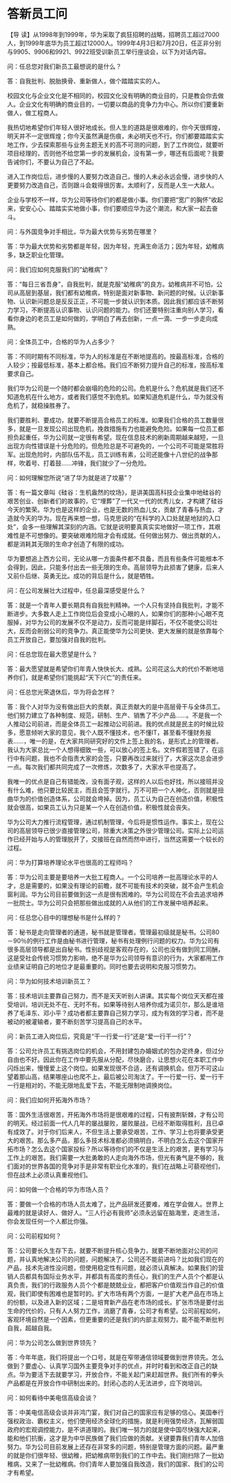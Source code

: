 # 答新员工问

【导 读】从1998年到1999年，华为采取了疯狂招聘的战略，招聘员工超过7000人，到1999年底华为员工超过12000人。1999年4月3日和7月20日，任正非分别与9905、9906和9921、9922班受训新员工举行座谈会，以下为对话内容。

问：任总您对我们新员工最想说的是什么？

答：自我批判、脱胎换骨、重新做人，做个踏踏实实的人。

校园文化与企业文化是不相同的，校园文化没有明确的商业目的，只是教会你去做人。企业文化有明确的商业目的，一切要以商品的竞争力为中心。所以你们要重新做人，做工程商人。

我热切地希望你们年轻人很好地成长。但人生的道路是很艰难的，你今天很辉煌，明天并不一定很辉煌；你今天虽然满是伤痕，未必明天也不行。你们都要踏踏实实地工作，少去探索那些与业务主题无关的高不可测的问题，到了工作岗位，就要听项目经理的，否则他不给您第一步的发展机会，没有第一步，哪还有后面呢？我要告诫你们，不要认为自己了不起。

进入工作岗位后，进步慢的人要努力改造自己，慢的人未必永远会慢，进步快的人更要努力改造自己，否则跟斗会栽得很厉害。太顺利了，反而是人生一大敌人。

企业与学校不一样，华为公司等待你们的都是做小事。你们要把“宽广的胸怀”收起来，安安心心、踏踏实实地做小事，你们要顺应华为这个潮流，和大家一起去奋斗。

问：与外国竞争对手相比，华为最大优势与劣势在哪里？

答：华为最大优势和劣势都是年轻，因为年轻，充满生命活力；因为年轻，幼稚病多，缺乏职业化管理。

问：我们应如何克服我们的“幼稚病”？

答：“每日三省吾身”，自我批判，就是克服“幼稚病”的良方。幼稚病并不可怕，公司从高层到基层，我们都有幼稚病，特别是面对新事物、新问题的时候。认识新事物、认识新问题总是反反正正，不可能一步就认识到本质。因此我们都应该不断努力学习，不断提高认识事物、认识问题的能力。你们还要特别注重向别人学习，看看你身边的老员工是如何做的，学明白了再去创新，一点一滴、一步一步走向成熟。

问：全体员工中，合格的华为人占多少？

答：不同时期有不同标准，华为人的标准是在不断地提高的。按最高标准，合格的人较少；按最低标准，基本上都合格。我们应不断努力提升自己的标准，按高标准要求自己。

我们华为公司是一个随时都会崩塌的危险的公司。危机是什么？危机就是我们还不知道危机在什么地方，或者我们感觉不到危机。如果知道危机是什么，华为就没有危机了，就稳操胜券了。

我们要胜利、要成功，就要不断提高合格员工的标准。如果我们合格的员工数量很多，就是一旦发现公司出现危机，挽救措施有力也能避免危险。如果每一位员工都担负起重任，华为公司就一定很有希望。现在信息技术的刷新周期越来越短，一旦出现方向性错误是十分危险的。但危险总是不可避免的，一个公司不可能是常胜将军。出现危险时，内部队伍不乱，员工训练有素，公司还能像十八世纪的战争那样，吹着号、打着鼓……冲锋，我们就少了一分危险。

问：如何理解您所说“进了华为就是进了坟墓”？

答：有一篇文章叫《硅谷：生机盎然的坟场》，是讲美国高科技企业集中地硅谷的艰苦创业、创新者们的故事的，它“埋葬”了一代又一代的优秀儿女，才构建了硅谷今天的繁荣。华为也是这样的企业，也是无数的热血儿女，贡献了青春与热血，才造就今天的华为。现在再来想一想，马克思说的“在科学的入口处就是地狱的入口处”，会多一些理解其深刻的内涵。它就是说明要真真实实地做好一项工作，其艰难性是不可想像的。要突破艰难险阻才会有成就。任何做出努力、做出贡献的人，都是消耗其无限的生命才创造了有限的成功。

华为要想追上西方公司，无论从哪一方面条件都不具备，而且有些条件可能根本不会得到，因此，只能多付出去一些无限的生命。高层领导为此损害了健康，后来人又前仆后继、英勇无比。成功的背后是什么，就是牺牲。

问：在公司发展壮大过程中，任总最深感受是什么？

答：就是一个青年人要长期具有自我批判精神。一个人只有坚持自我批判，才能不断进步。大多数人走上工作岗位后会变成小心眼的人，如果你们的那种小心眼不克服掉，对华为公司的发展不仅不是动力，反而可能是绊脚石，不仅不能使公司壮大，反而会削弱公司的竞争力。真正能使华为公司更快、更大发展的就是依靠每个员工开放自己，要加强对自我的批判。

问：任总您现在最大愿望是什么？

答：最大愿望就是希望你们年青人快快长大、成熟。公司花这么大的代价不断地培养你们，就是希望你们能挑起“天下兴亡”的责任来。

问：任总您光荣退休后，华为将会怎样？

答：我个人对华为没有做出巨大的贡献，真正贡献大的是中高层骨干与全体员工。他们努力建立了各种制度、规范，研制、生产、销售了不少产品……。不是我一个人推动公司前进，而是全体员工一起推动公司前进。我的优点就是民主的时候比较多，愿意倾听大家的意见，我个人既不懂技术，也不懂IT，甚至看不懂财务报表……，唯一的是，在大家共同研究好的文件上签上我的名，是形式上的管理者。我认为大家总比一个人想得细致一些，可以放心的签上名。文件假若签错了，在运行中有问题，我也不会指责大家的会签，只要再改过来就行了，大家这次总会进步一点。每次我们都共同完成了一次修炼，次数多了，大家水平也提高了。

我唯一的优点是自己有错能改，没有面子观，这样的人以后也好找，所以接班并没有什么难，他只要比较民主，而且会签字就行。万不可把一个人神化，否则就是扭曲华为的价值创造体系，公司就会垮掉。因为，员工认为自己在创造价值，积极性就会很高，如果员工认为只是某一个人在创造价值，积极性就会丧失。

华为公司大力推行流程管理，通过机制管理，今后将是惯性运作。事实上，现在公司的高层领导已很少直接管理公司，除重大决策之外很少管理公司。实际上公司运作已经开始与人的管理脱开了，交接班在自然而然中进行，当然这需要一个较长的过程。

问：华为打算培养理论水平也很高的工程师吗？

答：华为公司主要是要培养一大批工程商人。一个公司培养一批高理论水平的人才，总是需要的，如果没有理论的前瞻，就不可能有技术的突破，就不会产生机会窗利润。华为公司目前要做到这一点是很有困难的。华为公司现在不会去追求培养一批院士。华为公司只会把那些做出成就的人从他们的工作发展中培养起来。

问：任总您心目中的理想秘书是什么样的？

答：秘书是走向管理者的通道，秘书就是管理者。管理最初级就是秘书。公司80－90％的例行工作是由秘书进行管理，秘书有处理例行问题的权力。华为公司有很多高层领导都是出自秘书。性别歧视是客观存在的，公司也没有做到同工同酬，这是受社会传统习惯势力影响，绝不是华为公司领导有意识的行为，大家都用工作业绩来证明自己的地位才是最重要的。同时也要去说明和克服习惯势力。

问：华为如何技术培训新员工？

答：技术培训主要靠自己努力，而不是天天听别人讲课。其实每个岗位天天都在接受培训，培训无处不在、无时不有。如果等待别人培养你成为诺贝尔，那么是谁培养了毛泽东、邓小平？成功者都主要靠自己努力学习，成为有效的学习者，而不是被动的被灌输者，要不断刻苦学习提高自己的水平。

问：新员工进入岗位后，究竟是“干一行爱一行”还是“爱一行干一行”？

答：公司允许员工有挑选岗位的机会，不用封建包办婚姻式的包办定终身，但过分自由也不好。因此你在工作中要先服从分配，尽快磨合，让思想火花在本职工作中闪烁出来，慢慢爱上这个岗位。如果发现很不合适，还有调换机会。但万不可这山望着那山高，结果哪座山也爬不上，最后被公司淘汰了。干一行爱一行、爱一行干一行是相对的，不能无限地乱爱下去，不能无限制地调换岗位。

问：我们应如何开拓海外市场？

答：国外生活很艰苦，开拓海外市场将是很艰难的过程，只有披荆斩棘，才有公司的明天。经过前面一代人几年的屡战屡败，屡败屡战，已经不断取得胜利，且已卓有成效了。对于你们后来人，不但生活上要承受艰苦，工作、学习上也将要承受更大的艰苦。那么多产品，那么多技术标准都必须搞明白，不明白怎么去这个国家开拓市场？怎么去这个国家投标？所以等待你们的不仅是生活上的艰苦，更有学习与工作上的艰苦。我们需要一大批勇敢的人走向海外市场，但光有勇气是不够的，我们面对的世界各国的竞争对手是非常有职业化水准的，我们在战略上可藐视他们，但在战术上必须认真重视他们。

问：如何做一个合格的华为市场人员？

答：要做一个合格的市场人员太难了，比产品研发还要难，难在学会做人。世界上最难的就是读好人、做好人。“三人行必有我师”必须永远留在脑海里，走进生活，你会发现任何一个人都比你强。

问：公司前程如何？

答：公司要长久生存下去，就要不断提升核心竞争力，就要不断地面对公司的问题，并认真地解决公司的问题，问题解决了，公司还不能前进吗？比如我们现在的产品，技术先进性没问题，但使用稳定性有问题，就必须认真解决。如果我们的营销人员都具有国际业务水平，并都具有高度的责任心，我们的生产人员个个都是认真负责，我们的行政服务人员个个都是兢兢业业，都把客户价值观当作自己的价值观，我们即使有困难也是暂时的。扩大市场有两个方面，一是扩大老产品在市场上的份额，以及进入新的区域；二是培育新产品在老市场的成长。扩张市场是要付出生命的代价的，只有人人努力工作，消磨了青春，公司才有希望。公司前程如何，客观环境自然是一个因素，但更重要的还是我们的内部主观努力，能不能不断批判自我，超越自我。

问：华为公司怎么做到世界领先？

答：今年年底，我们将提出一个口号，就是在窄带通信领域要做到世界领先。怎么做到？要虚心、认真学习国外主要竞争对手的优点，并时时看到和改正自己的缺点。华为要活下去就要学习，开放合作，不能关起门来赶超世界。我们所有的拳头产品都是在开放合作中研制出来的。封闭心态的人无法进步，应下岗培训。

问：如何看待中美电信高级会谈？

答：中美电信高级会谈并非鸿门宴，我们对自己的国家应有足够的信心。美国奉行强权政治、霸权主义，他们使用经济全球化的措施，就是利用强势经济，瓦解弱国政府的宏观调控能力，是不讲道理的。我们唯一努力的就是使中国尽快强大起来，能和他们抗衡，这才是为中华民族做了我们应做的贡献。关键要靠我们青年人加倍努力。华为公司目前发展上还存在非常多的问题，特别是管理方面的问题。最严重的就是你们很年轻、很幼稚，把幼稚病带到我们的工作中去。我们刚扫除了一批幼稚病，又来了一批幼稚病。你们青年人要加强自我改造，我们的国家、我们的公司才有希望。

